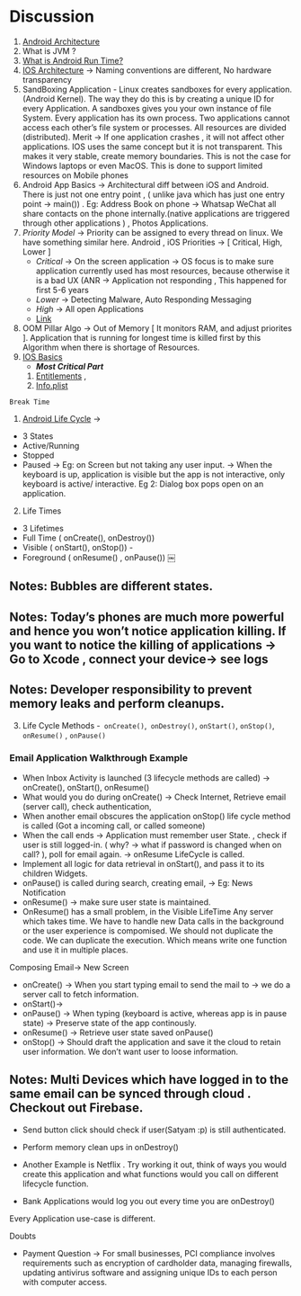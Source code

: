 # Discussion


1. [Android Architecture](https://sites.google.com/view/mobileappdev/home/androidarchitecture?authuser=0)
2. What is JVM ? 
3. [What is Android Run Time?](https://developer.android.com/guide/platform)
4. [IOS Architecture](https://sites.google.com/view/mobileappdev/home/androidarchitecture/iosarchitecture?authuser=0) -> Naming conventions are different, No hardware transparency
5. SandBoxing Application - Linux creates sandboxes for every application. (Android Kernel). The way they do this is by creating a unique ID for every Application. A sandboxes gives you your own instance of file System. Every application has its own process. Two applications cannot access each other’s file system or processes. All resources are divided (distributed). Merit -> If one application crashes , it will not affect other applications. IOS uses the same concept but it is not transparent.  This makes it very stable, create memory boundaries. This is not the case for Windows laptops or even MacOS. This is done to support limited resources on Mobile phones
6. Android App Basics -> Architectural diff between iOS and Android. There is just not one entry point , ( unlike java which has just one entry point -> main()) . Eg: Address Book on phone -> Whatsap WeChat all share contacts on the phone internally.(native applications are triggered through other applications ) , Photos Applications.
7. *Priority Model* -> Priority can be assigned to every thread on linux. We have something similar here.  Android , iOS Priorities -> [ Critical, High, Lower ] 
    - *Critical* -> On the screen application -> OS focus is to make sure application currently used has most resources, because otherwise it is a bad UX (ANR -> Application not responding , This happened for first 5-6 years
    - *Lower* -> Detecting Malware, Auto Responding Messaging
    - *High* -> All open Applications 
    - [Link](https://sites.google.com/view/mobileappdev/home/android-app-basic?authuser=0)
8. OOM Pillar Algo -> Out of Memory [ It monitors RAM, and adjust priorites ]. Application that is running for longest time is killed first by this Algorithm when there is shortage of Resources.
9. [IOS Basics](https://sites.google.com/view/mobileappdev/home/android-app-basic/ios-app-basics?authuser=0) 
    - ***Most Critical Part***
    1. [Entitlements](https://developer.apple.com/documentation/bundleresources/entitlements) ,
    2. [Info.plist ](https://developer.apple.com/documentation/bundleresources/information_property_list)


`Break Time`

1. [Android Life Cycle](https://sites.google.com/view/mobileappdev/home/android-activity?authuser=0) -> 
- 3 States 
- Active/Running   
- Stopped
- Paused -> Eg: on Screen but not taking any user input. -> When the keyboard is up, application is visible but the app is not interactive, only keyboard is active/ interactive. Eg 2: Dialog box pops open on an application.
2. Life Times
-  3 Lifetimes
 - Full Time ( onCreate(), onDestroy())
 - Visible ( onStart(), onStop()) -
 - Foreground ( onResume() , onPause())
￼

Notes: Bubbles are different states. 
---
Notes: Today’s phones are much more powerful and hence you won’t notice application killing. If you want to notice the killing of applications -> Go to Xcode , connect your device-> see logs
---
Notes: Developer responsibility to prevent memory leaks and perform cleanups.
---

3. Life Cycle Methods -` onCreate()`,` onDestroy()`, `onStart()`, `onStop()`, `onResume()` , `onPause()`

### Email Application Walkthrough Example

 - When Inbox Activity is launched (3 lifecycle methods are called) -> onCreate(), onStart(), onResume()
 - What would you do during onCreate() -> Check Internet, Retrieve email (server call), check authentication, 
 - When another email obscures the application onStop() life cycle method is called (Got a incoming call, or called someone)
 - When the call ends -> Application must remember user State. , check if user is still logged-in. ( why? -> what if password is changed when on call? ), poll for email again. -> onResume LifeCycle is called.
- Implement all logic for data retrieval in onStart(), and pass it to its children Widgets. 
 - onPause() is called during search, creating email, -> Eg: News Notification 
 - onResume() -> make sure user state is maintained.
 - OnResume() has a small problem, in the Visible LifeTime Any server which takes time.  We have to handle new Data calls in the background or the user experience is compomised. We should not duplicate the code. We can duplicate the execution. Which means write one function and use it in multiple places. 

Composing Email-> New Screen

 - onCreate() -> When you start typing email to send the mail to -> we do a server call to fetch information.
 - onStart()-> 
 - onPause() -> When typing (keyboard is active, whereas app is in pause state) -> Preserve state of the app continously. 
 - onResume() -> Retrieve user state saved onPause()
 - onStop() -> Should draft the application and save it the cloud to retain user information. We don’t want user to loose information. 

 Notes: Multi Devices which have logged in to the same email can be synced through cloud . Checkout out Firebase.
 ---
 - Send button click should check if user(Satyam :p) is still authenticated.
 - Perform memory clean ups in onDestroy()

 - Another Example is Netflix . Try working it out, think of ways you would create this application and what functions would you call on different lifecycle function.

 - Bank Applications would log you out every time you are onDestroy() 

Every Application use-case is different. 


Doubts


 - Payment Question -> 
For small businesses, PCI compliance involves requirements such as encryption of cardholder data, managing firewalls, updating antivirus software and assigning unique IDs to each person with computer access.




